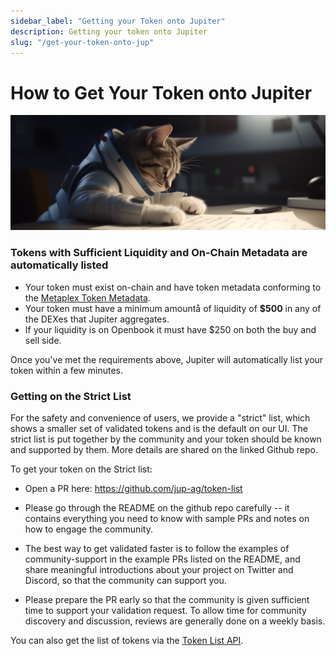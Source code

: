 ```yaml
---
sidebar_label: "Getting your Token onto Jupiter"
description: Getting your token onto Jupiter
slug: "/get-your-token-onto-jup"
---
```

# How to Get Your Token onto Jupiter
![cat_list2](./cat_list2.png)

### Tokens with Sufficient Liquidity and On-Chain Metadata are automatically listed

- Your token must exist on-chain and have token metadata conforming to the [Metaplex Token Metadata](https://docs.metaplex.com/programs/token-metadata/token-standard).
- Your token must have a minimum amountå of liquidity of **$500** in any of the DEXes that Jupiter aggregates.
- If your liquidity is on Openbook it must have $250 on both the buy and sell side.

Once you've met the requirements above, Jupiter will automatically list your token within a few minutes.

### Getting on the Strict List

For the safety and convenience of users, we provide a "strict" list, which shows a smaller set of validated tokens and is the default on our UI.  The strict list is put together by the community and your token should be known and supported by them. More details are shared on the linked Github repo.

To get your token on the Strict list:
- Open a PR here:  https://github.com/jup-ag/token-list
- Please go through the README on the github repo carefully  -- it contains everything you need to know with sample PRs and notes on how to engage the community.

- The best way to get validated faster is to follow the examples of community-support in the example PRs listed on the README, and share meaningful introductions about your project on Twitter and Discord, so that the community can support you. 
- Please prepare the PR early so that the community is given sufficient time to support your validation request. To allow time for community discovery and discussion, reviews are generally done on a weekly basis.


You can also get the list of tokens via the [Token List API](/docs/apis/token-list-api).
